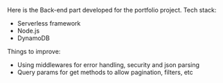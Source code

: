 Here is the Back-end part developed for the portfolio project.
Tech stack:
  - Serverless framework
  - Node.js
  - DynamoDB

Things to improve:
  - Using middlewares for error handling, security and json parsing
  - Query params for get methods to allow pagination, filters, etc
